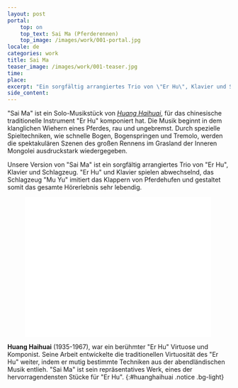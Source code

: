 ```yaml
---
layout: post
portal:
    top: on
    top_text: Sai Ma (Pferderennen)
    top_image: /images/work/001-portal.jpg
locale: de
categories: work
title: Sai Ma
teaser_image: /images/work/001-teaser.jpg
time: 
place: 
excerpt: "Ein sorgfältig arrangiertes Trio von \"Er Hu\", Klavier und Schlagzeug. \"Er Hu\" und Klavier spielen abwechselnd. Das Schlagzeug \"Mu Yu\" imitiert das Klappern von Pferdehufen und gestaltet so das gesamte Hörerlebnis viel lebendiger."
side_content: 
---
```


"Sai Ma" ist ein Solo-Musikstück von [*Huang Haihuai*](#huanghaihuai), für das chinesische traditionelle Instrument
"Er Hu" komponiert hat. Die Musik beginnt in dem klanglichen Wiehern eines Pferdes, rau und ungebremst. Durch spezielle Spieltechniken, wie schnelle Bogen,
Bogenspringen und Tremolo, werden die spektakulären Szenen des großen Rennens im Grasland der Inneren Mongolei ausdruckstark wiedergegeben.

Unsere Version von "Sai Ma" ist ein sorgfältig arrangiertes Trio von "Er Hu", Klavier und Schlagzeug.
"Er Hu" und Klavier spielen abwechselnd, das Schlagzeug "Mu Yu" imitiert das Klappern von Pferdehufen und gestaltet somit das gesamte Hörerlebnis sehr lebendig.

<figure class="video-container">
    <iframe width="420" height="315" src="//www.youtube.com/embed/dAfxoyIcHaU" frameborder="0" allowfullscreen></iframe>
</figure>

<i class="icon-note icon-inline"></i><b>Huang Haihuai</b> (1935-1967), war ein berühmter "Er Hu" Virtuose und Komponist.
Seine Arbeit entwickelte die traditionellen Virtuosität des "Er Hu" weiter, indem er mutig bestimmte Techniken aus der abendländischen Musik entlieh.
"Sai Ma" ist sein repräsentatives Werk, eines der hervorragendensten Stücke für "Er Hu".
{:#huanghaihuai .notice .bg-light}
